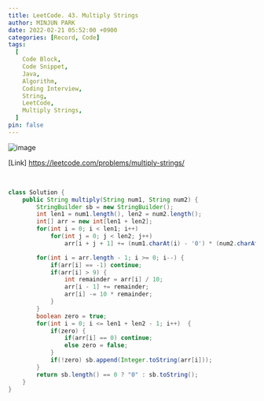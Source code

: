 ```yaml
---
title: LeetCode. 43. Multiply Strings
author: MINJUN PARK
date: 2022-02-21 05:52:00 +0900
categories: [Record, Code]
tags:
  [
    Code Block,
    Code Snippet,
    Java,
    Algorithm,
    Coding Interview,
    String,
    LeetCode,
    Multiply Strings,
  ]
pin: false
---
```


![image](https://user-images.githubusercontent.com/55131164/154863882-76ffd87e-a9ab-4211-99da-e837169069d4.png)

[Link] <https://leetcode.com/problems/multiply-strings/>

<br>

```java
class Solution {
    public String multiply(String num1, String num2) {
        StringBuilder sb = new StringBuilder();
        int len1 = num1.length(), len2 = num2.length();
        int[] arr = new int[len1 + len2];
        for(int i = 0; i < len1; i++)
            for(int j = 0; j < len2; j++)
                arr[i + j + 1] += (num1.charAt(i) - '0') * (num2.charAt(j) - '0');

        for(int i = arr.length - 1; i >= 0; i--) {
            if(arr[i] == -1) continue;
            if(arr[i] > 9) {
                int remainder = arr[i] / 10;
                arr[i - 1] += remainder;
                arr[i] -= 10 * remainder;
            }
        }
        boolean zero = true;
        for(int i = 0; i <= len1 + len2 - 1; i++)  {
            if(zero) {
                if(arr[i] == 0) continue;
                else zero = false;
            }
            if(!zero) sb.append(Integer.toString(arr[i]));
        }
        return sb.length() == 0 ? "0" : sb.toString();
    }
}
```
